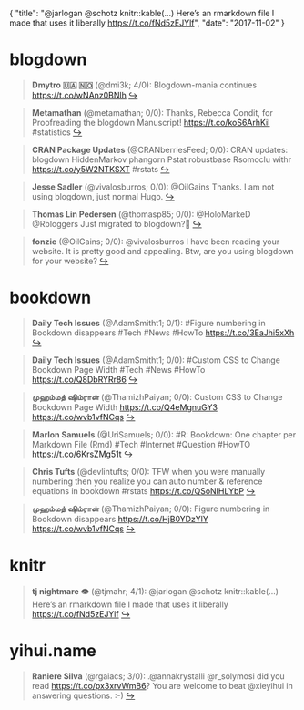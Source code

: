 {
  "title": "@jarlogan @schotz knitr::kable(...) Here’s an rmarkdown file I made that uses it liberally https://t.co/fNd5zEJYlf",
  "date": "2017-11-02"
}

# blogdown

> **Dmytro 🇺🇦  🇳🇴** (@dmi3k; 4/0): Blogdown-mania continues https://t.co/wNAnz0BNlh  [&#8618;](https://twitter.com/xieyihui/status/925693687664926720)

<!-- -->


> **Metamathan** (@metamathan; 0/0): Thanks, Rebecca Condit, for Proofreading the blogdown Manuscript! https://t.co/koS6ArhKiI #statistics  [&#8618;](https://twitter.com/xieyihui/status/925809501856522247)

<!-- -->


> **CRAN Package Updates** (@CRANberriesFeed; 0/0): CRAN updates: blogdown HiddenMarkov phangorn Pstat robustbase Rsomoclu withr https://t.co/y5W2NTKSXT #rstats  [&#8618;](https://twitter.com/xieyihui/status/925770049541099529)

<!-- -->


> **Jesse Sadler** (@vivalosburros; 0/0): @OilGains Thanks. I am not using blogdown, just normal Hugo.  [&#8618;](https://twitter.com/xieyihui/status/925761763760513024)

<!-- -->


> **Thomas Lin Pedersen** (@thomasp85; 0/0): @HoloMarkeD @Rbloggers Just migrated to blogdown?🙂  [&#8618;](https://twitter.com/xieyihui/status/925741299399102466)

<!-- -->


> **fonzie** (@OilGains; 0/0): @vivalosburros I have been reading your website. It is pretty good and appealing. Btw, are you using blogdown for your website?  [&#8618;](https://twitter.com/xieyihui/status/925719636481658880)

<!-- -->


# bookdown

> **Daily Tech Issues** (@AdamSmitht1; 0/1): #Figure numbering in Bookdown disappears
#Tech #News #HowTo
https://t.co/3EaJhi5xXh  [&#8618;](https://twitter.com/xieyihui/status/925550516435906565)

<!-- -->


> **Daily Tech Issues** (@AdamSmitht1; 0/0): #Custom CSS to Change Bookdown Page Width
#Tech #News #HowTo
https://t.co/Q8DbRYRr86  [&#8618;](https://twitter.com/xieyihui/status/925872748500578313)

<!-- -->


> **முஹம்மத் ஷிம்ரான்** (@ThamizhPaiyan; 0/0): Custom CSS to Change Bookdown Page Width https://t.co/Q4eMgnuGY3 https://t.co/wvb1vfNCqs  [&#8618;](https://twitter.com/xieyihui/status/925872275961901056)

<!-- -->


> **Marlon Samuels** (@UriSamuels; 0/0): #R: Bookdown: One chapter per Markdown File (Rmd)
#Tech #Internet #Question #HowTO
https://t.co/6KrsZMg51t  [&#8618;](https://twitter.com/xieyihui/status/925845965482938368)

<!-- -->


> **Chris Tufts** (@devlintufts; 0/0): TFW when you were manually numbering then you realize you can auto number &amp; reference equations in bookdown #rstats https://t.co/QSoNIHLYbP  [&#8618;](https://twitter.com/xieyihui/status/925724088408137729)

<!-- -->


> **முஹம்மத் ஷிம்ரான்** (@ThamizhPaiyan; 0/0): Figure numbering in Bookdown disappears https://t.co/HjB0YDzYlY https://t.co/wvb1vfNCqs  [&#8618;](https://twitter.com/xieyihui/status/925551360497586184)

<!-- -->


# knitr

> **tj nightmare 👁** (@tjmahr; 4/1): @jarlogan @schotz knitr::kable(...) Here’s an rmarkdown file I made that uses it liberally https://t.co/fNd5zEJYlf  [&#8618;](https://twitter.com/xieyihui/status/925833598988685312)

<!-- -->


# yihui.name

> **Raniere Silva** (@rgaiacs; 3/0): .@annakrystalli @r_solymosi did you read https://t.co/px3xrvWmB6? You are welcome to beat @xieyihui in answering questions. :-)  [&#8618;](https://twitter.com/xieyihui/status/925685806400000001)

<!-- -->


